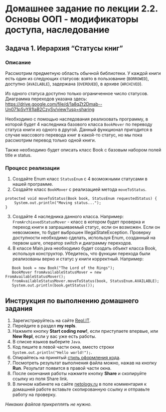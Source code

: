 Домашнее задание по лекции 2.2. Основы ООП - модификаторы доступа, наследование
==

## Задача 1. Иерархия “Статусы книг”
### Описание
Рассмотрим предметную область обычной библиотеки. 
У каждой книги есть один из следующих статусов: взято в пользование (`BORROWED`), доступно (`AVAILABLE`),
задержана (`OVERDUED`), в архиве (`ARCHIVED`).

Из одного статуса доступно только ограниченное число статусов. 
Диаграмма переходов указана здесь: 
https://drive.google.com/file/d/1a8qZt2Dmab--Un071pSvY81laB2CzySv/view?usp=sharing

Необходимо с помощью наследования реализовать программу, в которой будет 4 наследника базового класса `BookMover` по переводу статуса книги из одного в другой.
Данный функционал пригодится в случае массового перевода книг в какой-то статус, но мы пока рассмотрим перевод только одной книги.

Также необходимо будет описать класс Book с базовым набором полей title и status.

### Процесс реализации
1. Создайте Enum класс `StatusEnum` с 4 возможными статусами в нашей программе.
2. Создайте класс `BookMover` с реализацией метода `moveToStatus`. 
```
protected void moveToStatus(Book book, StatusEnum requestedStatus) {
    System.out.println("Moving status...");
}
```
3. Создайте 4 наследника данного класса. 
Например: `FromArchievedStatusMover` - класс в котором будет проверка и переход книги в запрашиваемый статус, если он возможен. Если он невозможен, то будет выброшен IllegalStateException.
Проверку доступности необходимо сделать, используя Enum, созданный на первом шаге, оператор switch и диаграмму переходов.
4. В классе Main.java необходимо будет создать объект класса Book, используя конструктор. Убедитесь, 
что функции перехода были реализованы верно и статус у книги корректный. Например:

```
   Book book = new Book("The Lord of the Rings");
   BookMover fromAvailableStatusMover = new FromAvailableStatusMover();
   fromAvailableStatusMover.moveToStatus(book, StatusEnum.AVAILABLE);
   System.out.println(book.getStatus());
```

## Инструкция по выполнению домашнего задания

1. Зарегистрируйтесь на сайте [Repl.IT](http://repl.it/).
2. Перейдите в раздел **my repls**.
3. Нажмите кнопку **Start coding now!**, если приступаете впервые, или **New Repl**, если у вас уже есть работы.
4. В списке языков выберите `Java`.
5. Код пишите в левой части окна, вместо строки `System.out.println("Hello world!");`.
6. Опирайтесь на принятый [стиль оформления кода](https://github.com/netology-code/codestyle/blob/master/java/README.md).
7. Посмотреть результат выполнения файла можно, нажав на кнопку **Run**. Результат появится в правой части окна.
8. После окончания работы нажмите кнопку **Share** и скопируйте ссылку из поля Share link.
9. В личном кабинете на сайте [netology.ru](http://netology.ru/) в поле комментария к домашней работе вставьте скопированную ссылку и отправьте работу на проверку.

*Никаких файлов прикреплять не нужно.*
